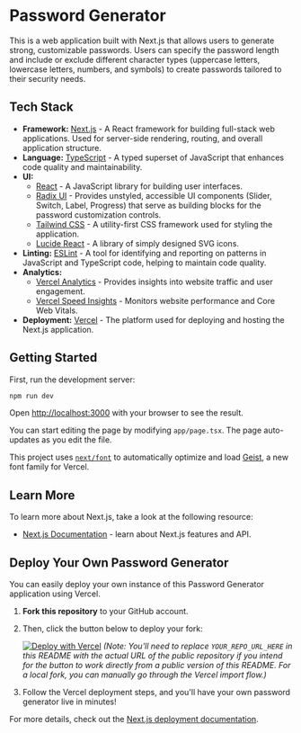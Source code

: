 # Password Generator

This is a web application built with Next.js that allows users to generate strong, customizable passwords. Users can specify the password length and include or exclude different character types (uppercase letters, lowercase letters, numbers, and symbols) to create passwords tailored to their security needs.

## Tech Stack

- **Framework:** [Next.js](https://nextjs.org/) - A React framework for building full-stack web applications. Used for server-side rendering, routing, and overall application structure.
- **Language:** [TypeScript](https://www.typescriptlang.org/) - A typed superset of JavaScript that enhances code quality and maintainability.
- **UI:**
    - [React](https://react.dev/) - A JavaScript library for building user interfaces.
    - [Radix UI](https://www.radix-ui.com/) - Provides unstyled, accessible UI components (Slider, Switch, Label, Progress) that serve as building blocks for the password customization controls.
    - [Tailwind CSS](https://tailwindcss.com/) - A utility-first CSS framework used for styling the application.
    - [Lucide React](https://lucide.dev/) - A library of simply designed SVG icons.
- **Linting:** [ESLint](https://eslint.org/) - A tool for identifying and reporting on patterns in JavaScript and TypeScript code, helping to maintain code quality.
- **Analytics:**
    - [Vercel Analytics](https://vercel.com/analytics) - Provides insights into website traffic and user engagement.
    - [Vercel Speed Insights](https://vercel.com/speed-insights) - Monitors website performance and Core Web Vitals.
- **Deployment:** [Vercel](https://vercel.com/) - The platform used for deploying and hosting the Next.js application.

## Getting Started

First, run the development server:

```bash
npm run dev
```

Open [http://localhost:3000](http://localhost:3000) with your browser to see the result.

You can start editing the page by modifying `app/page.tsx`. The page auto-updates as you edit the file.

This project uses [`next/font`](https://nextjs.org/docs/app/building-your-application/optimizing/fonts) to automatically optimize and load [Geist](https://vercel.com/font), a new font family for Vercel.

## Learn More

To learn more about Next.js, take a look at the following resource:

- [Next.js Documentation](https://nextjs.org/docs) - learn about Next.js features and API.

## Deploy Your Own Password Generator

You can easily deploy your own instance of this Password Generator application using Vercel.

1.  **Fork this repository** to your GitHub account.
2.  Then, click the button below to deploy your fork:

    [![Deploy with Vercel](https://vercel.com/button)](https://vercel.com/new/clone?repository-url=YOUR_REPO_URL_HERE&project-name=my-password-generator&repository-name=my-password-generator) 
    *(Note: You'll need to replace `YOUR_REPO_URL_HERE` in this README with the actual URL of the public repository if you intend for the button to work directly from a public version of this README. For a local fork, you can manually go through the Vercel import flow.)*

3.  Follow the Vercel deployment steps, and you'll have your own password generator live in minutes!

For more details, check out the [Next.js deployment documentation](https://nextjs.org/docs/app/building-your-application/deploying).

